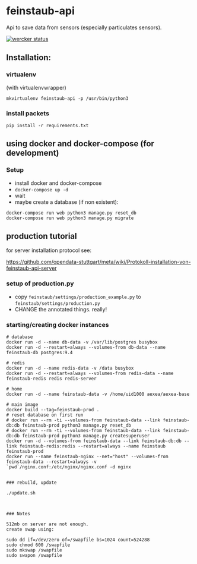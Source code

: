 # feinstaub-api

Api to save data from sensors (especially particulates sensors).

[![wercker status](https://app.wercker.com/status/2f64157addaf81977bf02c9b861cc500/m "wercker status")](https://app.wercker.com/project/bykey/2f64157addaf81977bf02c9b861cc500)


## Installation:

### virtualenv

(with virtualenvwrapper)

``mkvirtualenv feinstaub-api -p /usr/bin/python3``

### install packets

```pip install -r requirements.txt```


## using docker and docker-compose (for development)

### Setup

* install docker and docker-compose
* `docker-compose up -d`
* wait
* maybe create a database (if non existent):
```
docker-compose run web python3 manage.py reset_db
docker-compose run web python3 manage.py migrate
```

## production tutorial

for server installation protocol see:

https://github.com/opendata-stuttgart/meta/wiki/Protokoll-installation-von-feinstaub-api-server

### setup of production.py

* copy ``feinstaub/settings/production_example.py`` to ``feinstaub/settings/production.py``
* CHANGE the annotated things. really!


### starting/creating docker instances

```
# database
docker run -d --name db-data -v /var/lib/postgres busybox
docker run -d --restart=always --volumes-from db-data --name feinstaub-db postgres:9.4

# redis
docker run -d --name redis-data -v /data busybox
docker run -d --restart=always --volumes-from redis-data --name feinstaub-redis redis redis-server

# home
docker run -d --name feinstaub-data -v /home/uid1000 aexea/aexea-base

# main image
docker build --tag=feinstaub-prod .
# reset database on first run
# docker run --rm -ti --volumes-from feinstaub-data --link feinstaub-db:db feinstaub-prod python3 manage.py reset_db
# docker run --rm -ti --volumes-from feinstaub-data --link feinstaub-db:db feinstaub-prod python3 manage.py createsuperuser
docker run -d --volumes-from feinstaub-data --link feinstaub-db:db --link feinstaub-redis:redis --restart=always --name feinstaub feinstaub-prod
docker run --name feinstaub-nginx --net="host" --volumes-from feinstaub-data --restart=always -v `pwd`/nginx.conf:/etc/nginx/nginx.conf -d nginx


### rebuild, update

./update.sh



### Notes

512mb on server are not enough.
create swap using:

sudo dd if=/dev/zero of=/swapfile bs=1024 count=524288
sudo chmod 600 /swapfile
sudo mkswap /swapfile
sudo swapon /swapfile
